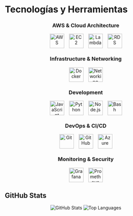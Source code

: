 # Tecnologías y Herramientas

<div align="center">
  <h3>AWS & Cloud Architecture</h3>
  <div style="display: flex; justify-content: center; gap: 15px; margin-bottom: 20px;">
    <img src="https://cdn.jsdelivr.net/gh/devicons/devicon/icons/amazonwebservices/amazonwebservices-original.svg" width="45" height="45" alt="AWS" title="Amazon Web Services"/>
    <img src="https://cdn.jsdelivr.net/gh/devicons/devicon/icons/amazonwebservices/amazonwebservices-original-wordmark.svg" width="45" height="45" alt="EC2" title="Amazon EC2"/>
    <img src="https://raw.githubusercontent.com/devicons/devicon/master/icons/lambda/lambda-original.svg" width="45" height="45" alt="Lambda" title="AWS Lambda"/>
    <img src="https://cdn.jsdelivr.net/gh/devicons/devicon/icons/amazonwebservices/amazonwebservices-plain-wordmark.svg" width="45" height="45" alt="RDS" title="Amazon RDS"/>
  </div>

  <h3>Infrastructure & Networking</h3>
  <div style="display: flex; justify-content: center; gap: 15px; margin-bottom: 20px;">
    <img src="https://cdn.jsdelivr.net/gh/devicons/devicon/icons/docker/docker-original.svg" width="45" height="45" alt="Docker" title="Docker"/>
    <img src="https://cdn.jsdelivr.net/gh/devicons/devicon/icons/networking/networking-original.svg" width="45" height="45" alt="Networking" title="AWS Networking"/>
  </div>

  <h3>Development</h3>
  <div style="display: flex; justify-content: center; gap: 15px; margin-bottom: 20px;">
    <img src="https://cdn.jsdelivr.net/gh/devicons/devicon/icons/javascript/javascript-original.svg" width="45" height="45" alt="JavaScript" title="JavaScript"/>
    <img src="https://cdn.jsdelivr.net/gh/devicons/devicon/icons/python/python-original.svg" width="45" height="45" alt="Python" title="Python"/>
    <img src="https://cdn.jsdelivr.net/gh/devicons/devicon/icons/nodejs/nodejs-original.svg" width="45" height="45" alt="Node.js" title="Node.js"/>
    <img src="https://cdn.jsdelivr.net/gh/devicons/devicon/icons/bash/bash-original.svg" width="45" height="45" alt="Bash" title="Bash Scripting"/>
  </div>

  <h3>DevOps & CI/CD</h3>
  <div style="display: flex; justify-content: center; gap: 15px; margin-bottom: 20px;">
    <img src="https://cdn.jsdelivr.net/gh/devicons/devicon/icons/git/git-original.svg" width="45" height="45" alt="Git" title="Git"/>
    <img src="https://cdn.jsdelivr.net/gh/devicons/devicon/icons/github/github-original.svg" width="45" height="45" alt="GitHub" title="GitHub"/>
    <img src="https://cdn.jsdelivr.net/gh/devicons/devicon/icons/azure/azure-original.svg" width="45" height="45" alt="Azure" title="Azure DevOps"/>
  </div>

  <h3>Monitoring & Security</h3>
  <div style="display: flex; justify-content: center; gap: 15px; margin-bottom: 20px;">
    <img src="https://cdn.jsdelivr.net/gh/devicons/devicon/icons/grafana/grafana-original.svg" width="45" height="45" alt="Grafana" title="Grafana"/>
    <img src="https://cdn.jsdelivr.net/gh/devicons/devicon/icons/prometheus/prometheus-original.svg" width="45" height="45" alt="Prometheus" title="Prometheus"/>
  </div>
</div>

## GitHub Stats

<div align="center">
  <img src="https://github-readme-stats.vercel.app/api?username=t0maser&show_icons=true&theme=dark&hide_title=true&hide_border=true" alt="GitHub Stats" />
  <img src="https://github-readme-stats.vercel.app/api/top-langs/?username=t0maser&layout=compact&theme=dark&hide_border=true" alt="Top Languages" />
</div>
